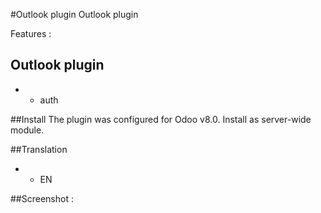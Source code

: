 #Outlook plugin
Outlook plugin

Features :

## Outlook plugin
* - auth


##Install
The plugin was configured for Odoo v8.0.
Install as server-wide module.

##Translation
* - EN

##Screenshot :
